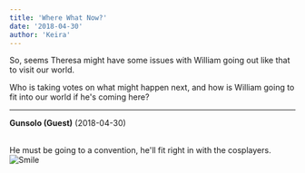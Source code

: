 ```yaml
---
title: 'Where What Now?'
date: '2018-04-30'
author: 'Keira'
---
```


<p>So, seems Theresa might have some issues with William going out like that to visit our world.</p><p>Who is taking votes on what might happen next, and how is William going to fit into our world if he's coming here?</p>

---
**Gunsolo (Guest)** (2018-04-30)

<br> He must be going to a convention, he'll fit right in with the cosplayers. <img src="/smilies/smile.gif" alt="Smile" border="0"><br>

